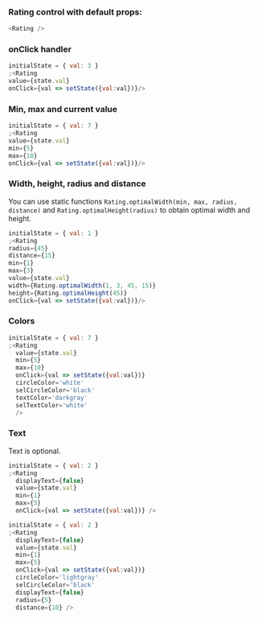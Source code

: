 ### Rating control with default props:

```js
<Rating />
```

### onClick handler

```js 
initialState = { val: 3 }
;<Rating
value={state.val}
onClick={val => setState({val:val})}/>
```

### Min, max and current value

```js 
initialState = { val: 7 }
;<Rating
value={state.val}
min={5}
max={10}
onClick={val => setState({val:val})}/>
```

### Width, height, radius and distance

You can use static functions `Rating.optimalWidth(min, max, radius, distance)` and
 `Rating.optimalHeight(radius)` to obtain optimal width and height.

```js 
initialState = { val: 1 }
;<Rating
radius={45}
distance={15}
min={1}
max={3}
value={state.val} 
width={Rating.optimalWidth(1, 3, 45, 15)}
height={Rating.optimalHeight(45)}
onClick={val => setState({val:val})}/>
```


### Colors


```js 
initialState = { val: 7 }
;<Rating
  value={state.val}
  min={5}
  max={10}
  onClick={val => setState({val:val})}
  circleColor='white'
  selCircleColor='black'
  textColor='darkgray'
  selTextColor='white'
  />
```

### Text

Text is optional.

```js
initialState = { val: 2 }
;<Rating
  displayText={false}
  value={state.val}
  min={1}
  max={5}
  onClick={val => setState({val:val})} />
```

```js
initialState = { val: 2 }
;<Rating
  displayText={false}
  value={state.val}
  min={1}
  max={5}
  onClick={val => setState({val:val})} 
  circleColor='lightgray'
  selCircleColor='black'
  displayText={false}
  radius={5}
  distance={10} />
```